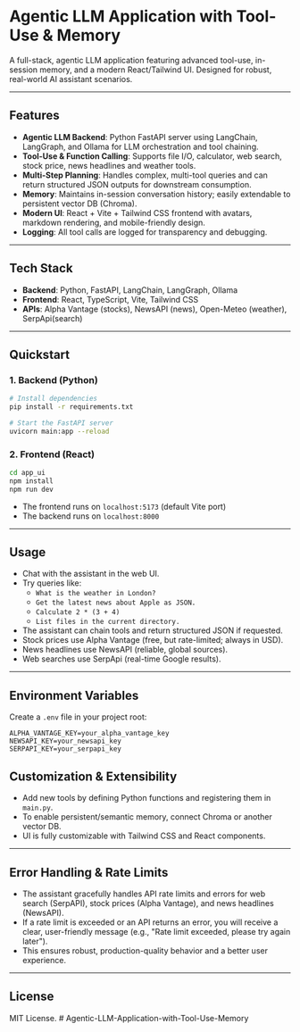 # Agentic LLM Application with Tool-Use & Memory

A full-stack, agentic LLM application featuring advanced tool-use, in-session memory, and a modern React/Tailwind UI. Designed for robust, real-world AI assistant scenarios.

---

## Features

- **Agentic LLM Backend**: Python FastAPI server using LangChain, LangGraph, and Ollama for LLM orchestration and tool chaining.
- **Tool-Use & Function Calling**: Supports file I/O, calculator, web search, stock price, news headlines and weather tools.
- **Multi-Step Planning**: Handles complex, multi-tool queries and can return structured JSON outputs for downstream consumption.
- **Memory**: Maintains in-session conversation history; easily extendable to persistent vector DB (Chroma).
- **Modern UI**: React + Vite + Tailwind CSS frontend with avatars, markdown rendering, and mobile-friendly design.
- **Logging**: All tool calls are logged for transparency and debugging.

---

## Tech Stack

- **Backend**: Python, FastAPI, LangChain, LangGraph, Ollama
- **Frontend**: React, TypeScript, Vite, Tailwind CSS
- **APIs**: Alpha Vantage (stocks), NewsAPI (news), Open-Meteo (weather), SerpApi(search)

---

## Quickstart

### 1. Backend (Python)

```bash
# Install dependencies
pip install -r requirements.txt

# Start the FastAPI server
uvicorn main:app --reload
```

### 2. Frontend (React)

```bash
cd app_ui
npm install
npm run dev
```

- The frontend runs on `localhost:5173` (default Vite port)
- The backend runs on `localhost:8000`

---

## Usage

- Chat with the assistant in the web UI.
- Try queries like:
  - `What is the weather in London?`
  - `Get the latest news about Apple as JSON.`
  - `Calculate 2 * (3 + 4)`
  - `List files in the current directory.`
- The assistant can chain tools and return structured JSON if requested.
- Stock prices use Alpha Vantage (free, but rate-limited; always in USD).
- News headlines use NewsAPI (reliable, global sources).
- Web searches use SerpApi (real-time Google results).

---

## Environment Variables

Create a `.env` file in your project root:

```
ALPHA_VANTAGE_KEY=your_alpha_vantage_key
NEWSAPI_KEY=your_newsapi_key
SERPAPI_KEY=your_serpapi_key
```

## Customization & Extensibility

- Add new tools by defining Python functions and registering them in `main.py`.
- To enable persistent/semantic memory, connect Chroma or another vector DB.
- UI is fully customizable with Tailwind CSS and React components.

---

## Error Handling & Rate Limits

- The assistant gracefully handles API rate limits and errors for web search (SerpAPI), stock prices (Alpha Vantage), and news headlines (NewsAPI).
- If a rate limit is exceeded or an API returns an error, you will receive a clear, user-friendly message (e.g., "Rate limit exceeded, please try again later").
- This ensures robust, production-quality behavior and a better user experience.

---

## License

MIT License.
#   A g e n t i c - L L M - A p p l i c a t i o n - w i t h - T o o l - U s e - M e m o r y  
 
